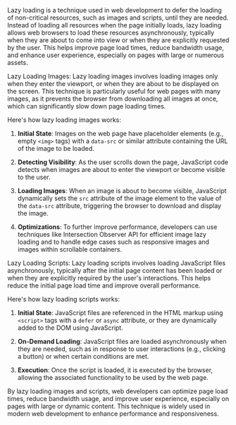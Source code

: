 Lazy loading is a technique used in web development to defer the loading of non-critical resources, such as images and scripts, until they are needed. Instead of loading all resources when the page initially loads, lazy loading allows web browsers to load these resources asynchronously, typically when they are about to come into view or when they are explicitly requested by the user. This helps improve page load times, reduce bandwidth usage, and enhance user experience, especially on pages with large or numerous assets.

Lazy Loading Images: Lazy loading images involves loading images only when they enter the viewport, or when they are about to be displayed on the screen. This technique is particularly useful for web pages with many images, as it prevents the browser from downloading all images at once, which can significantly slow down page loading times.

Here's how lazy loading images works:

1. **Initial State**: Images on the web page have placeholder elements (e.g., empty `<img>` tags) with a `data-src` or similar attribute containing the URL of the image to be loaded.
    
2. **Detecting Visibility**: As the user scrolls down the page, JavaScript code detects when images are about to enter the viewport or become visible to the user.
    
3. **Loading Images**: When an image is about to become visible, JavaScript dynamically sets the `src` attribute of the image element to the value of the `data-src` attribute, triggering the browser to download and display the image.
    
4. **Optimizations**: To further improve performance, developers can use techniques like Intersection Observer API for efficient image lazy loading and to handle edge cases such as responsive images and images within scrollable containers.
    

Lazy Loading Scripts: Lazy loading scripts involves loading JavaScript files asynchronously, typically after the initial page content has been loaded or when they are explicitly required by the user's interactions. This helps reduce the initial page load time and improve overall performance.

Here's how lazy loading scripts works:

1. **Initial State**: JavaScript files are referenced in the HTML markup using `<script>` tags with a `defer` or `async` attribute, or they are dynamically added to the DOM using JavaScript.
    
2. **On-Demand Loading**: JavaScript files are loaded asynchronously when they are needed, such as in response to user interactions (e.g., clicking a button) or when certain conditions are met.
    
3. **Execution**: Once the script is loaded, it is executed by the browser, allowing the associated functionality to be used by the web page.
    

By lazy loading images and scripts, web developers can optimize page load times, reduce bandwidth usage, and improve user experience, especially on pages with large or dynamic content. This technique is widely used in modern web development to enhance performance and responsiveness.